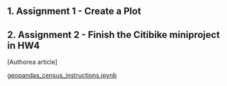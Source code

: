 ## 1. Assignment 1 - Create a Plot

## 2. Assignment 2 - Finish the Citibike miniproject in HW4

[Authorea article]

[geopandas_census_instructions.ipynb](https://github.com/xiaoninh/PUI2018_xh1163/blob/master/HW7_xh1163/geopandas_census_instructions.ipynb) 
